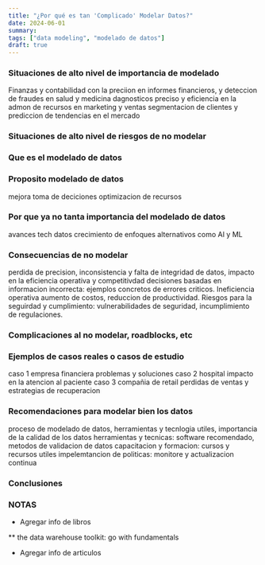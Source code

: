 ```yaml
---
title: "¿Por qué es tan 'Complicado' Modelar Datos?"
date: 2024-06-01
summary: 
tags: ["data modeling", "modelado de datos"]
draft: true
---
```


### Situaciones de alto nivel de importancia de modelado
Finanzas y contabilidad con la preciion en informes financieros, y deteccion de fraudes
en salud y medicina dagnosticos preciso y eficiencia en la admon de recursos
en marketing y ventas segmentacion de clientes y prediccion de tendencias en el mercado

### Situaciones de alto nivel de riesgos de no modelar

### Que es el modelado de datos

### Proposito modelado de datos
mejora toma de deciciones
optimizacion de recursos

### Por que ya no tanta importancia del modelado de datos
avances tech datos
crecimiento de enfoques alternativos como AI y ML

### Consecuencias de no modelar
perdida de precision, inconsistencia y falta de integridad de datos, impacto en la eficiencia operativa y competitivdad
decisiones basadas en informacion incorrecta: ejemplos concretos de errores criticos. Ineficiencia operativa aumento de costos, reduccion de productividad. Riesgos para la seguirdad y cumplimiento: vulnerabilidades de seguridad, incumplimiento de regulaciones.

### Complicaciones al no modelar, roadblocks, etc


### Ejemplos de casos reales o casos de estudio
caso 1 empresa financiera problemas y soluciones
caso 2 hospital impacto en la atencion al paciente
caso 3 compañia de retail perdidas de ventas y estrategias de recuperacion

### Recomendaciones para modelar bien los datos
proceso de modelado de datos, herramientas y tecnlogia utiles, importancia de la calidad de los datos
herramientas y tecnicas: software recomendado, metodos de validacion de datos
capacitacion y formacion: cursos y recursos utiles
impelemtancion de politicas: monitore y actualizacion continua

### Conclusiones



### NOTAS

- Agregar info de libros

** the data warehouse toolkit: go with fundamentals


- Agregar info de articulos


